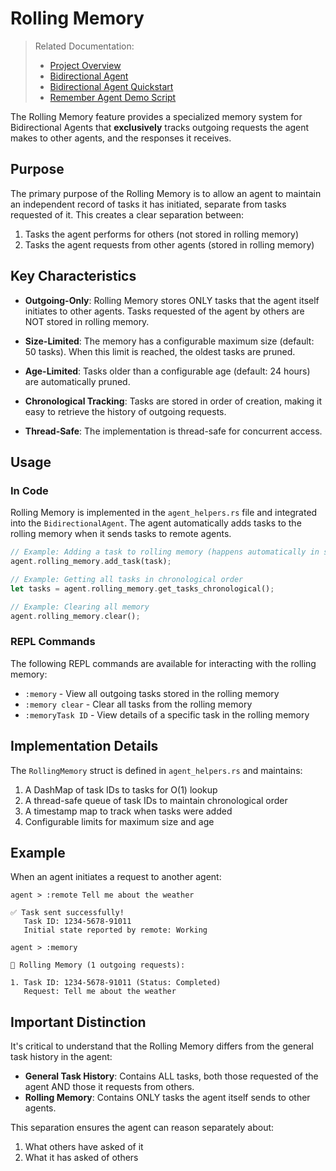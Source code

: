 # Rolling Memory

> Related Documentation:
> - [Project Overview](../README.md)
> - [Bidirectional Agent](../src/bidirectional/README.md)
> - [Bidirectional Agent Quickstart](../README_BIDIRECTIONAL.md)
> - [Remember Agent Demo Script](../run_remember_agent_demo.sh)

The Rolling Memory feature provides a specialized memory system for Bidirectional Agents that **exclusively** tracks outgoing requests the agent makes to other agents, and the responses it receives.

## Purpose

The primary purpose of the Rolling Memory is to allow an agent to maintain an independent record of tasks it has initiated, separate from tasks requested of it. This creates a clear separation between:

1. Tasks the agent performs for others (not stored in rolling memory)
2. Tasks the agent requests from other agents (stored in rolling memory)

## Key Characteristics

- **Outgoing-Only**: Rolling Memory stores ONLY tasks that the agent itself initiates to other agents. 
  Tasks requested of the agent by others are NOT stored in rolling memory.

- **Size-Limited**: The memory has a configurable maximum size (default: 50 tasks).
  When this limit is reached, the oldest tasks are pruned.

- **Age-Limited**: Tasks older than a configurable age (default: 24 hours) are automatically pruned.

- **Chronological Tracking**: Tasks are stored in order of creation, making it easy to retrieve the history of outgoing requests.

- **Thread-Safe**: The implementation is thread-safe for concurrent access.

## Usage

### In Code

Rolling Memory is implemented in the `agent_helpers.rs` file and integrated into the `BidirectionalAgent`. 
The agent automatically adds tasks to the rolling memory when it sends tasks to remote agents.

```rust
// Example: Adding a task to rolling memory (happens automatically in send_task_to_remote)
agent.rolling_memory.add_task(task);

// Example: Getting all tasks in chronological order
let tasks = agent.rolling_memory.get_tasks_chronological();

// Example: Clearing all memory
agent.rolling_memory.clear();
```

### REPL Commands

The following REPL commands are available for interacting with the rolling memory:

- `:memory` - View all outgoing tasks stored in the rolling memory
- `:memory clear` - Clear all tasks from the rolling memory
- `:memoryTask ID` - View details of a specific task in the rolling memory

## Implementation Details

The `RollingMemory` struct is defined in `agent_helpers.rs` and maintains:

1. A DashMap of task IDs to tasks for O(1) lookup
2. A thread-safe queue of task IDs to maintain chronological order
3. A timestamp map to track when tasks were added
4. Configurable limits for maximum size and age

## Example

When an agent initiates a request to another agent:

```
agent > :remote Tell me about the weather

✅ Task sent successfully!
   Task ID: 1234-5678-91011
   Initial state reported by remote: Working

agent > :memory

🧠 Rolling Memory (1 outgoing requests):

1. Task ID: 1234-5678-91011 (Status: Completed)
   Request: Tell me about the weather
```

## Important Distinction

It's critical to understand that the Rolling Memory differs from the general task history in the agent:

- **General Task History**: Contains ALL tasks, both those requested of the agent AND those it requests from others.
- **Rolling Memory**: Contains ONLY tasks the agent itself sends to other agents.

This separation ensures the agent can reason separately about:
1. What others have asked of it
2. What it has asked of others